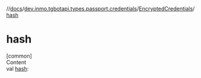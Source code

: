//[docs](../../../index.md)/[dev.inmo.tgbotapi.types.passport.credentials](../index.md)/[EncryptedCredentials](index.md)/[hash](hash.md)



# hash  
[common]  
Content  
val [hash](hash.md):   



